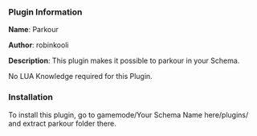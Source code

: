 ### Plugin Information ###
**Name**: Parkour

**Author**: robinkooli

**Description**: This plugin makes it possible to parkour in your Schema.

No LUA Knowledge required for this Plugin.

### Installation ###
To install this plugin, go to gamemode/Your Schema Name here/plugins/ and extract parkour folder there.